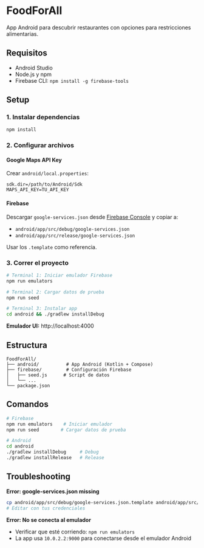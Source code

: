# FoodForAll

App Android para descubrir restaurantes con opciones para restricciones alimentarias.

## Requisitos

- Android Studio
- Node.js y npm
- Firebase CLI: `npm install -g firebase-tools`

## Setup

### 1. Instalar dependencias

```bash
npm install
```

### 2. Configurar archivos

#### Google Maps API Key

Crear `android/local.properties`:
```properties
sdk.dir=/path/to/Android/Sdk
MAPS_API_KEY=TU_API_KEY
```

#### Firebase

Descargar `google-services.json` desde [Firebase Console](https://console.firebase.google.com) y copiar a:
- `android/app/src/debug/google-services.json`
- `android/app/src/release/google-services.json`

Usar los `.template` como referencia.

### 3. Correr el proyecto

```bash
# Terminal 1: Iniciar emulador Firebase
npm run emulators

# Terminal 2: Cargar datos de prueba
npm run seed

# Terminal 3: Instalar app
cd android && ./gradlew installDebug
```

**Emulador UI:** http://localhost:4000

## Estructura

```
FoodForAll/
├── android/          # App Android (Kotlin + Compose)
├── firebase/         # Configuración Firebase
│   ├── seed.js      # Script de datos
│   └── ...
└── package.json
```

## Comandos

```bash
# Firebase
npm run emulators    # Iniciar emulador
npm run seed        # Cargar datos de prueba

# Android
cd android
./gradlew installDebug     # Debug
./gradlew installRelease   # Release
```

## Troubleshooting

**Error: google-services.json missing**
```bash
cp android/app/src/debug/google-services.json.template android/app/src/debug/google-services.json
# Editar con tus credenciales
```

**Error: No se conecta al emulador**
- Verificar que esté corriendo: `npm run emulators`
- La app usa `10.0.2.2:9000` para conectarse desde el emulador Android
